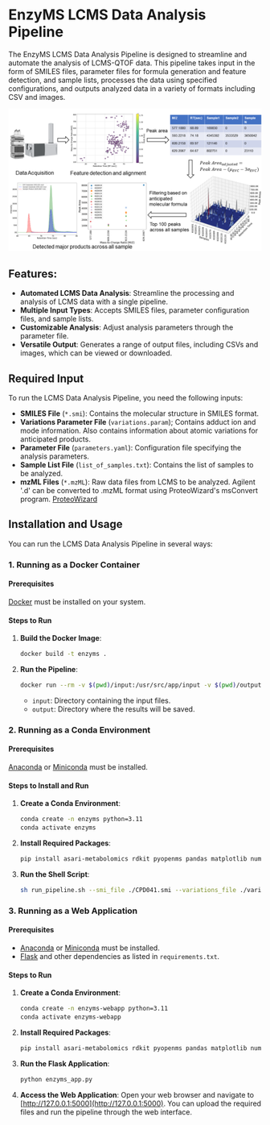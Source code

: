 # EnzyMS LCMS Data Analysis Pipeline

The EnzyMS LCMS Data Analysis Pipeline is designed to streamline and automate the analysis of LCMS-QTOF data. This pipeline takes input in the form of SMILES files, parameter files for formula generation and feature detection, and sample lists, processes the data using specified configurations, and outputs analyzed data in a variety of formats including CSV and images.

![EnzyMS LCMS Data Analysis Pipeline](images/EnzyMS-Pipeline.png)

## Features:

- **Automated LCMS Data Analysis**: Streamline the processing and analysis of LCMS data with a single pipeline.
- **Multiple Input Types**: Accepts SMILES files, parameter configuration files, and sample lists.
- **Customizable Analysis**: Adjust analysis parameters through the parameter file.
- **Versatile Output**: Generates a range of output files, including CSVs and images, which can be viewed or downloaded.

## Required Input

To run the LCMS Data Analysis Pipeline, you need the following inputs:

- **SMILES File** (`*.smi`): Contains the molecular structure in SMILES format.
- **Variations Parameter File** (`variations.param`); Contains adduct ion and mode information. Also contains information about atomic variations for anticipated products.  
- **Parameter File** (`parameters.yaml`): Configuration file specifying the analysis parameters.
- **Sample List File** (`list_of_samples.txt`): Contains the list of samples to be analyzed.
- **mzML Files** (`*.mzML`): Raw data files from LCMS to be analyzed. Agilent '.d' can be converted to .mzML format using ProteoWizard's msConvert program. [ProteoWizard](https://proteowizard.sourceforge.io/download.html)

## Installation and Usage

You can run the LCMS Data Analysis Pipeline in several ways:

### 1. Running as a Docker Container

#### Prerequisites
[Docker](https://docs.docker.com/get-docker/) must be installed on your system.

#### Steps to Run
1. **Build the Docker Image**:
    ```bash
    docker build -t enzyms .
    ```
2. **Run the Pipeline**:
    ```bash
    docker run --rm -v $(pwd)/input:/usr/src/app/input -v $(pwd)/output:/usr/src/app/output enzyms --smi_file /usr/src/app/input/CPD041.smi --variations_file ./variations.param --params_file /usr/src/app/input/parameters.yaml --samples_file /usr/src/app/input/list_of_samples.txt --mzml_dir /usr/src/app/input/mzML-files
    ```
    - `input`: Directory containing the input files.
    - `output`: Directory where the results will be saved.

### 2. Running as a Conda Environment

#### Prerequisites
[Anaconda](https://docs.anaconda.com/anaconda/install/) or [Miniconda](https://docs.conda.io/en/latest/miniconda.html) must be installed.

#### Steps to Install and Run
1. **Create a Conda Environment**:
    ```bash
    conda create -n enzyms python=3.11
    conda activate enzyms
    ```
2. **Install Required Packages**:
    ```bash
    pip install asari-metabolomics rdkit pyopenms pandas matplotlib numpy==1.24.4
    ```
3. **Run the Shell Script**:
    ```bash
    sh run_pipeline.sh --smi_file ./CPD041.smi --variations_file ./variations.param --params_file ./parameters.yaml --samples_file ./list_of_samples.txt --mzml_dir ./mzML-files
    ```

### 3. Running as a Web Application

#### Prerequisites
- [Anaconda](https://docs.anaconda.com/anaconda/install/) or [Miniconda](https://docs.conda.io/en/latest/miniconda.html) must be installed.
- [Flask](https://flask.palletsprojects.com/) and other dependencies as listed in `requirements.txt`.

#### Steps to Run
1. **Create a Conda Environment**:
    ```bash
    conda create -n enzyms-webapp python=3.11
    conda activate enzyms-webapp
    ```
2. **Install Required Packages**:
    ```bash
    pip install asari-metabolomics rdkit pyopenms pandas matplotlib numpy==1.24.4
    ```
3. **Run the Flask Application**:
    ```bash
    python enzyms_app.py
    ```
4. **Access the Web Application**:
    Open your web browser and navigate to [http://127.0.0.1:5000](http://127.0.0.1:5000). You can upload the required files and run the pipeline through the web interface.

